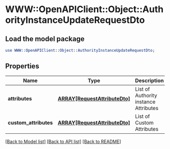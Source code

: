 # WWW::OpenAPIClient::Object::AuthorityInstanceUpdateRequestDto

## Load the model package
```perl
use WWW::OpenAPIClient::Object::AuthorityInstanceUpdateRequestDto;
```

## Properties
Name | Type | Description | Notes
------------ | ------------- | ------------- | -------------
**attributes** | [**ARRAY[RequestAttributeDto]**](RequestAttributeDto.md) | List of Authority instance Attributes | 
**custom_attributes** | [**ARRAY[RequestAttributeDto]**](RequestAttributeDto.md) | List of Custom Attributes | [optional] 

[[Back to Model list]](../README.md#documentation-for-models) [[Back to API list]](../README.md#documentation-for-api-endpoints) [[Back to README]](../README.md)



